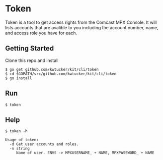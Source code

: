 # Token

Token is a tool to get access rights from the Comcast MPX Console. It will lists accounts that are avalible to you including the account number, name, and access role you have for each.

## Getting Started

Clone this repo and install
 
```shell
$ go get github.com/kwtucker/kit/cli/token
$ cd $GOPATH/src/github.com/kwtucker/kit/cli/token
$ go install
```

## Run

```shell
$ token
```

## Help

```shell
$ token -h

Usage of token:
  -d Get user accounts and roles.
  -n string
     Name of user. ENVS -> MPXUSERNAME_ + NAME, MPXPASSWORD_ + NAME
```